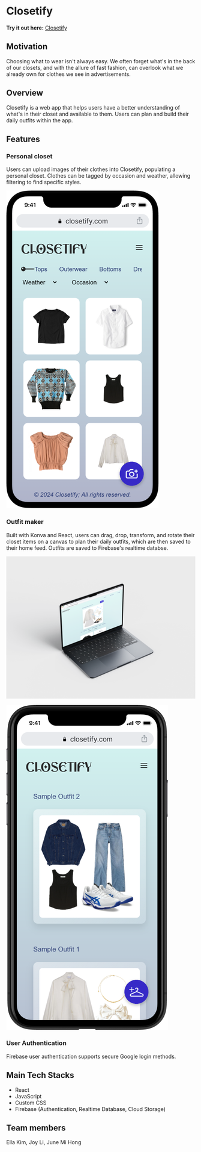 # Closetify

**Try it out here:** [Closetify](https://closetify-361f8.web.app/signin)

## Motivation

Choosing what to wear isn't always easy. We often forget what's in the back of our closets, and with the allure of fast fashion, can overlook what we already own for clothes we see in advertisements.

## Overview

Closetify is a web app that helps users have a better understanding of what's in their closet and available to them. Users can plan and build their daily outfits within the app.

## Features
### Personal closet
Users can upload images of their clothes into Closetify, populating a personal closet. Clothes can be tagged by occasion and weather, allowing filtering to find specific styles.

![Closetify closet on a phone](/public/img/mobilecloset.png)

### Outfit maker
Built with Konva and React, users can drag, drop, transform, and rotate their closet items on a canvas to plan their daily outfits, which are then saved to their home feed. Outfits are saved to Firebase's realtime databse.

![Closetify outfit maker on a Macbook](/public/img/macbook.png)

![Closetify home on a phone](/public/img/mobilehome.png)

### User Authentication
Firebase user authentication supports secure Google login methods.

## Main Tech Stacks
- React
- JavaScript
- Custom CSS
- Firebase (Authentication, Realtime Database, Cloud Storage)

## Team members
Ella Kim, Joy Li, June Mi Hong

